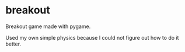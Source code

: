 # breakout
Breakout game made with pygame.

Used my own simple physics because I could not figure out how to do it better.
